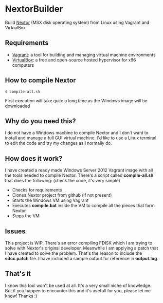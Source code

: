 # NextorBuilder
Build [Nextor](https://github.com/Konamiman/Nextor) (MSX disk operating system) from Linux using Vagrant and VirtualBox

## Requirements

* [Vagrant](https://www.vagrantup.com): a tool for building and managing virtual machine environments
* [VirtualBox](https://www.virtualbox.org): a free and open-source hosted hypervisor for x86 computers

## How to compile Nextor

```console
$ compile-all.sh
```

First execution will take quite a long time as the Windows image will be downloaded

## Why do you need this?

I do not have a Windows machine to compile Nextor and I don't want to install and manage a full GUI
virtual machine. I'd like to use a Linux terminal to edit the code and try my changes as I normally do.

## How does it work?

I have created a ready made Windows Server 2012 Vagrant image with all the tools needed to compile Nextor.
There's a script called **compile-all.sh** that does the following: (check the code, it's very simple)

* Checks for requirements
* Clones Nextor project from github (if not present)
* Starts the Windows VM using Vagrant
* Executes **compile.bat** inside the VM to compile all the pieces that form Nextor
* Stops the VM

## Issues

This project is WIP. There's an error compiling FDISK which I am trying to solve with Nextor's original developer.
Meanwhile I am applying a patch that I have created to solve the problem. That's the reason to include the **sdcc.patch** file.
I have included a sample output for reference in **output.log**.

## That's it

I know this tool won't be used at all. It's a very small niche of knowledge. But if you happen to encounter this
and it's usefull for you, please let me know! Thanks :)
